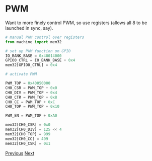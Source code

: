 # PWM

Want to more finely control PWM, so use registers (allows all 8 to be launched in sync, say).

```python
# manual PWM control over registers
from machine import mem32

# set up PWM function on GPIO
IO_BANK_BASE = 0x40014000
GPIO0_CTRL = IO_BANK_BASE + 0x4
mem32[GPIO0_CTRL] = 0x4

# activate PWM

PWM_TOP = 0x40050000
CH0_CSR = PWM_TOP + 0x0
CH0_DIV = PWM_TOP + 0x4
CH0_CTR = PWM_TOP + 0x8
CH0_CC = PWM_TOP + 0xC
CH0_TOP = PWM_TOP + 0x10

PWM_EN = PWM_TOP + 0xA0

mem32[CH0_CSR] = 0x0
mem32[CH0_DIV] = 125 << 4
mem32[CH0_TOP] = 999
mem32[CH0_CC] = 499
mem32[CH0_CSR] = 0x1
```

[Previous](./2023-01-08.md) [Next](./2023-01-10.md)
